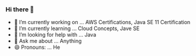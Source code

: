 ### Hi there 👋

- 🔭 I’m currently working on ... AWS Certifications, Java SE 11 Certification
- 🌱 I’m currently learning ... Cloud Concepts, Jave SE
- 🤔 I’m looking for help with ... Java
- 💬 Ask me about ... Anything
- 😄 Pronouns: ... He
